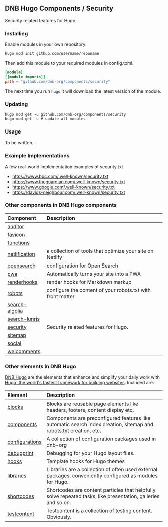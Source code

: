 ## DNB Hugo Components / Security

Security related features for Hugo.

### Installing

Enable modules in your own repository:

```bash
hugo mod init github.com/username/reponame
```

Then add this module to your required modules in config.toml.

```toml
[module]
[[module.imports]]
path = "github.com/dnb-org/components/security"
```

The next time you run `hugo` it will download the latest version of the module.

### Updating

```shell
hugo mod get -u github.com/dnb-org/components/security
hugo mod get -u # update all modules
```

### Usage

To be written...

### Example Implementations

A few real-world implementation examples of security.txt

- https://www.bbc.com/.well-known/security.txt
- https://www.theguardian.com/.well-known/security.txt
- https://www.google.com/.well-known/security.txt
- https://davids-neighbour.com/.well-known/security.txt

### Other components in DNB Hugo components

| Component | Description |
| :--- | :--- |
| [auditor](https://github.com/dnb-org/components/tree/main/auditor) | |
| [favicon](https://github.com/dnb-org/components/tree/main/favicon) | |
| [functions](https://github.com/dnb-org/components/tree/main/functions) | |
| [netlification](https://github.com/dnb-org/components/tree/main/netlification) | a collection of tools that optimize your site on Netlify |
| [opensearch](https://github.com/dnb-org/components/tree/main/opensearch) | configuration for Open Search |
| [pwa](https://github.com/dnb-org/components/tree/main/pwa) | Automatically turns your site into a PWA |
| [renderhooks](https://github.com/dnb-org/components/tree/main/renderhooks) | render hooks for Markdown markup |
| [robots](https://github.com/dnb-org/components/tree/main/robots) | configure the content of your robots.txt with front matter |
| [search-algolia](https://github.com/dnb-org/components/tree/main/search-algolia) | |
| [search-lunrjs](https://github.com/dnb-org/components/tree/main/search-lunrjs) | |
| [security](https://github.com/dnb-org/components/tree/main/security) | Security related features for Hugo. |
| [sitemap](https://github.com/dnb-org/components/tree/main/sitemap) | |
| [social](https://github.com/dnb-org/components/tree/main/social) | |
| [welcomments](https://github.com/dnb-org/components/tree/main/welcomments) | |

### Other elements in DNB Hugo

[DNB Hugo](https://github.com/dnb-org) are the elements that enhance and simplify your daily work with [Hugo, the world's fastest framework for building websites](https://gohugo.io/). Included are:

| Element | Description |
| :--- | :--- |
| [blocks](https://github.com/dnb-org/blocks) | Blocks are reusable page elements like headers, footers, content display etc.|
| [components](https://github.com/dnb-org/components) | Components are preconfigured features like automatic search index creation, sitemap and robots.txt creation, etc. |
| [configurations](https://github.com/dnb-org/configurations) | A collection of configuration packages used in dnb-org |
| [debugprint](https://github.com/dnb-org/debugprint) | Debugging for your Hugo layout files. |
| [hooks](https://github.com/dnb-org/hooks) | Template hooks for Hugo themes |
| [libraries](https://github.com/dnb-org/libraries) | Libraries are a collection of often used external packages, conveniently configured as modules for Hugo. |
| [shortcodes](https://github.com/dnb-org/shortcodes) | Shortcodes are content particles that helpfully solve repeated tasks, like presentation, galleries and so on. |
| [testcontent](https://github.com/dnb-org/testcontent) | Testcontent is a collection of testing content. Obviously. |
